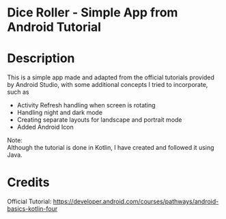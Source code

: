 # Dice Roller - Simple App from Android Tutorial

# Description
This is a simple app made and adapted from the official tutorials provided by Android Studio, with
some additional concepts I tried to incorporate, such as

- Activity Refresh handling when screen is rotating
- Handling night and dark mode
- Creating separate layouts for landscape and portrait mode
- Added Android Icon

Note:<br>
Although the tutorial is done in Kotlin, I have created and followed it using Java.

# Credits
Official Tutorial: https://developer.android.com/courses/pathways/android-basics-kotlin-four